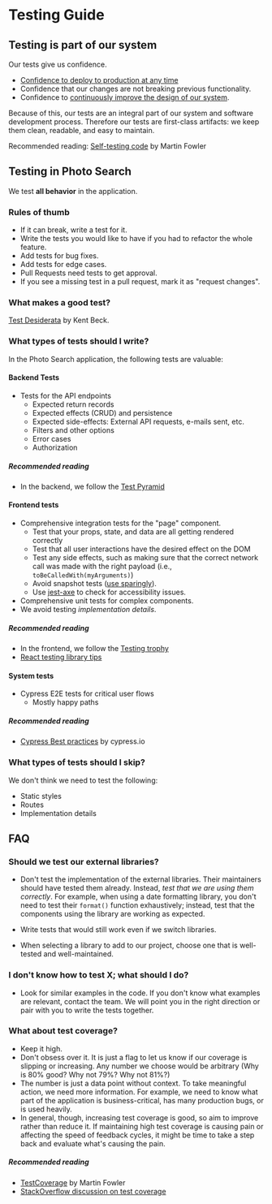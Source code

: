 # Testing Guide

## Testing is part of our system

Our tests give us confidence.

- [Confidence to deploy to production at any time](https://www.martinfowler.com/articles/continuousIntegration.html)
- Confidence that our changes are not breaking previous functionality.
- Confidence to [continuously improve the design of our system](http://www.extremeprogramming.org/rules/refactor.html).

Because of this, our tests are an integral part of our system and software development process. Therefore our tests are first-class artifacts: we keep them clean, readable, and easy to maintain.

Recommended reading: [Self-testing code](https://martinfowler.com/bliki/SelfTestingCode.html) by Martin Fowler

## Testing in Photo Search

We test **all behavior** in the application.

### Rules of thumb

- If it can break, write a test for it.
- Write the tests you would like to have if you had to refactor the whole feature.
- Add tests for bug fixes.
- Add tests for edge cases.
- Pull Requests need tests to get approval.
- If you see a missing test in a pull request, mark it as "request changes".

### What makes a good test?

[Test Desiderata](https://medium.com/@kentbeck_7670/test-desiderata-94150638a4b3) by Kent Beck.

### What types of tests should I write?

In the Photo Search application, the following tests are valuable:

#### Backend Tests

- Tests for the API endpoints
  - Expected return records
  - Expected effects (CRUD) and persistence
  - Expected side-effects: External API requests, e-mails sent, etc.
  - Filters and other options
  - Error cases
  - Authorization

##### Recommended reading

- In the backend, we follow the [Test Pyramid](https://martinfowler.com/bliki/TestPyramid.html)

#### Frontend tests

- Comprehensive integration tests for the "page" component.
  - Test that your props, state, and data are all getting rendered correctly
  - Test that all user interactions have the desired effect on the DOM
  - Test any side effects, such as making sure that the correct network call was made with the right payload (i.e., `toBeCalledWith(myArguments)`)
  - Avoid snapshot tests ([use sparingly](https://kentcdodds.com/blog/effective-snapshot-testing)).
  - Use [jest-axe](https://github.com/nickcolley/jest-axe) to check for accessibility issues.
- Comprehensive unit tests for complex components.
- We avoid testing _implementation details_.

##### Recommended reading

- In the frontend, we follow the [Testing trophy](https://kentcdodds.com/blog/write-tests)
- [React testing library tips](https://kentcdodds.com/blog/common-mistakes-with-react-testing-library)

#### System tests

- Cypress E2E tests for critical user flows
  - Mostly happy paths

##### Recommended reading

- [Cypress Best practices](https://docs.cypress.io/guides/references/best-practices.html#Creating-%E2%80%9Ctiny%E2%80%9D-tests-with-a-single-assertion) by cypress.io

### What types of tests should I skip?

We don't think we need to test the following:

- Static styles
- Routes
- Implementation details

## FAQ

### Should we test our external libraries?

- Don't test the implementation of the external libraries. Their maintainers should have tested them already. Instead, _test that we are using them correctly_. For example, when using a date formatting library, you don't need to test their `format()` function exhaustively; instead, test that the components using the library are working as expected.
- Write tests that would still work even if we switch libraries.

- When selecting a library to add to our project, choose one that is well-tested and well-maintained.

### I don't know how to test X; what should I do?

- Look for similar examples in the code. If you don't know what examples are relevant, contact the team. We will point you in the right direction or pair with you to write the tests together.

### What about test coverage?

- Keep it high.
- Don't obsess over it. It is just a flag to let us know if our coverage is slipping or increasing. Any number we choose would be arbitrary (Why is 80% good? Why not 79%? Why not 81%?)
- The number is just a data point without context. To take meaningful action, we need more information. For example, we need to know what part of the application is business-critical, has many production bugs, or is used heavily.
- In general, though, increasing test coverage is good, so aim to improve rather than reduce it. If maintaining high test coverage is causing pain or affecting the speed of feedback cycles, it might be time to take a step back and evaluate what's causing the pain.

##### Recommended reading

- [TestCoverage](https://martinfowler.com/bliki/TestCoverage.html) by Martin Fowler
- [StackOverflow discussion on test coverage](https://stackoverflow.com/questions/90002/what-is-a-reasonable-code-coverage-for-unit-tests-and-why)
